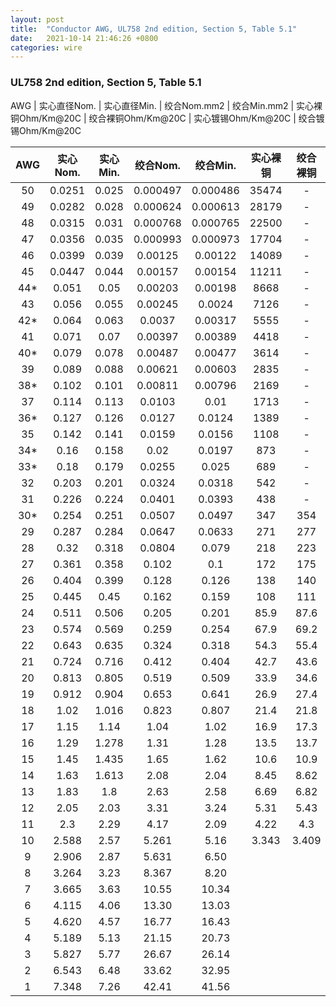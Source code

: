 ```yaml
---
layout: post
title:  "Conductor AWG, UL758 2nd edition, Section 5, Table 5.1"
date:   2021-10-14 21:46:26 +0800
categories: wire
---
```


### UL758 2nd edition, Section 5, Table 5.1

AWG | 实心直径Nom. | 实心直径Min.  | 绞合Nom.mm2 | 绞合Min.mm2 | 实心裸铜Ohm/Km@20C | 绞合裸铜Ohm/Km@20C | 实心镀锡Ohm/Km@20C | 绞合镀锡Ohm/Km@20C


AWG | 实心Nom. | 实心Min.  | 绞合Nom. | 绞合Min. | 实心裸铜 | 绞合裸铜 | 实心镀锡 | 绞合镀锡
:-: | :-: | :-: | :-: | :-: | :-: | :-: | :-: | :-: 
50 | 0.0251 | 0.025 | 0.000497 | 0.000486 | 35474 | - | 36865 | -
49 | 0.0282 | 0.028 | 0.000624 | 0.000613 | 28179 | - | 29284 | -
48 | 0.0315 | 0.031 | 0.000768 | 0.000765 | 22500 | - | 23476 | -
47 | 0.0356 | 0.035 | 0.000993 | 0.000973 | 17704 | - | 18398 | -
46 | 0.0399 | 0.039 | 0.00125 | 0.00122 | 14089 | - | 14642 | -
45 | 0.0447 | 0.044 | 0.00157 | 0.00154 | 11211 | - | 11651 | -
44* | 0.051 | 0.05 | 0.00203 | 0.00198 | 8668 | - | 9008 | 11500
43 | 0.056 | 0.055 | 0.00245 | 0.0024 | 7126 | - | 7443 | -
42* | 0.064 | 0.063 | 0.0037 | 0.00317 | 5555 | - | 5773 | 7500
41 | 0.071 | 0.07 | 0.00397 | 0.00389 | 4418 | - | 4591 | -
40* | 0.079 | 0.078 | 0.00487 | 0.00477 | 3614 | - | 3756 | 5000
39 | 0.089 | 0.088 | 0.00621 | 0.00603 | 2835 | - | 2946 | -
38* | 0.102 | 0.101 | 0.00811 | 0.00796 | 2169 | - | 2254 | 3000
37 | 0.114 | 0.113 | 0.0103 | 0.01 | 1713 | - | 1781 | -
36* | 0.127 | 0.126 | 0.0127 | 0.0124 | 1389 | - | 1143 | 1360
35 | 0.142 | 0.141 | 0.0159 | 0.0156 | 1108 | - | 1151 | -
34* | 0.16 | 0.158 | 0.02 | 0.0197 | 873 | - | 908 | 950
33* | 0.18 | 0.179 | 0.0255 | 0.025 | 689 | - | 716 | -
32 | 0.203 | 0.201 | 0.0324 | 0.0318 | 542 | - | 563 | 596
31 | 0.226 | 0.224 | 0.0401 | 0.0393 | 438 | - | 46 | -
30* | 0.254 | 0.251 | 0.0507 | 0.0497 | 347 | 354 | 361 | 381
29 | 0.287 | 0.284 | 0.0647 | 0.0633 | 271 | 277 | 282 | 291
28 | 0.32 | 0.318 | 0.0804 | 0.079 | 218 | 223 | 227 | 239
27 | 0.361 | 0.358 | 0.102 | 0.1 | 172 | 175 | 179 | 188
26 | 0.404 | 0.399 | 0.128 | 0.126 | 138 | 140 | 143 | 150
25 | 0.445 | 0.45 | 0.162 | 0.159 | 108 | 111 | 112 | 199
24 | 0.511 | 0.506 | 0.205 | 0.201 | 85.9 | 87.6 | 89.3 | 94.2
23 | 0.574 | 0.569 | 0.259 | 0.254 | 67.9 | 69.2 | 70.6 | 74.5
22 | 0.643 | 0.635 | 0.324 | 0.318 | 54.3 | 55.4 | 56.4 | 59.4
21 | 0.724 | 0.716 | 0.412 | 0.404 | 42.7 | 43.6 | 44.4 | 46.9
20 | 0.813 | 0.805 | 0.519 | 0.509 | 33.9 | 34.6 | 35.2 | 36.7
19 | 0.912 | 0.904 | 0.653 | 0.641 | 26.9 | 27.4 | 28 | 29.1
18 | 1.02 | 1.016 | 0.823 | 0.807 | 21.4 | 21.8 | 22.2 | 23.2
17 | 1.15 | 1.14 | 1.04 | 1.02 | 16.9 | 17.3 | 17.6 | 18.3
16 | 1.29 | 1.278 | 1.31 | 1.28 | 13.5 | 13.7 | 14 | 14.6
15 | 1.45 | 1.435 | 1.65 | 1.62 | 10.6 | 10.9 | 11.1 | 11.3
14 | 1.63 | 1.613 | 2.08 | 2.04 | 8.45 | 8.62 | 8.78 | 8.96
13 | 1.83 | 1.8 | 2.63 | 2.58 | 6.69 | 6.82 | 6.97 | 7.1
12 | 2.05 | 2.03 | 3.31 | 3.24 | 5.31 | 5.43 | 5.53 | 5.64
11 | 2.3 | 2.29 | 4.17 | 2.09 | 4.22 | 4.3 | 4.39 | 4.48
10 | 2.588 | 2.57 | 5.261 | 5.16 | 3.343 | 3.409 | 3.476 | 3.546
9 | 2.906 | 2.87 | 5.631 | 6.50 |  | |  |
8 | 3.264 | 3.23 | 8.367 | 8.20 |  | |  |
7 | 3.665 | 3.63 | 10.55 | 10.34 |  | |  |
6 | 4.115 | 4.06 | 13.30 | 13.03 |  | |  |
5 | 4.620 | 4.57 | 16.77 | 16.43 |  | |  |
4 | 5.189 | 5.13 | 21.15 | 20.73 |  | |  |
3 | 5.827 | 5.77 | 26.67 | 26.14 |  | |  |
2 | 6.543 | 6.48 | 33.62 | 32.95 |  | |  |
1 | 7.348 | 7.26 | 42.41 | 41.56 |  | |  |

